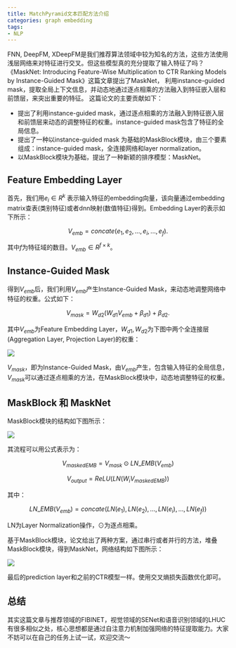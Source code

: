 ```yaml
---
title: MatchPyramid文本匹配方法介绍
categories: graph embedding
tags:
- NLP
---
```


FNN, DeepFM, XDeepFM是我们推荐算法领域中较为知名的方法，这些方法使用浅层网络来对特征进行交叉。但这些模型真的充分提取了输入特征了吗？《MaskNet: Introducing Feature-Wise Multiplication to CTR Ranking Models by Instance-Guided Mask》这篇文章提出了MaskNet， 利用instance-guided mask，提取全局上下文信息，并动态地通过逐点相乘的方法融入到特征嵌入层和前馈层，来突出重要的特征。 这篇论文的主要贡献如下：

- 提出了利用instance-guided mask，通过逐点相乘的方法融入到特征嵌入层和前馈层来动态的调整特征的权重。instance-guided mask包含了特征的全局信息。
- 提出了一种以instance-guided mask 为基础的MaskBlock模块，由三个要素组成：instance-guided mask，全连接网络和layer normalization。
- 以MaskBlock模块为基础，提出了一种新颖的排序模型：MaskNet。


## Feature Embedding Layer
首先，我们用$e_i \in R^k$ 表示输入特征的embedding向量，该向量通过embedding matrix查表(类别特征)或者dnn映射(数值特征)得到。Embedding Layer的表示如下所示：


$$
V_{emb} = concate(e_1, e_2, ..., e_i, ..., e_f).
$$


其中$f$为特征域的数目。$V_{emb} \in R^{f\times k}$。

## Instance-Guided Mask

得到$V_{emb}$后，我们利用$V_{emb}$产生Instance-Guided Mask，来动态地调整网络中特征的权重。公式如下：


$$
V_{mask} = W_{d2}(W_{d1}V_{emb} + \beta_{d1}) + \beta_{d2}.
$$


其中$V_{emb}$为Feature Embedding Layer，$W_{d1}, W_{d2}$为下图中两个全连接层(Aggregation Layer, Projection Layer)的权重：

![](https://files.mdnice.com/user/5787/21804985-f60e-443d-aa32-0ba6e5c2038a.png)

$V_{mask}$，即为Instance-Guided Mask，由$V_{emb}$产生，包含输入特征的全局信息，$V_{mask}$可以通过逐点相乘的方法，在MaskBlock模块中，动态地调整特征的权重。

## MaskBlock 和 MaskNet
MaskBlock模块的结构如下图所示：


![](https://files.mdnice.com/user/5787/a258c61c-9c19-4009-b374-e815555cf496.png)

其流程可以用公式表示为：


$$
V_{maskedEMB} = V_{mask} \odot LN\_EMB(V_{emb}) 
$$



$$
V_{output} = ReLU(LN(W_i V_{maskedEMB}))
$$



其中：


$$
LN\_EMB(V_{emb})= concate(LN(e_1), LN(e_2), ..., LN(e_i), ..., LN(e_f))
$$


LN为Layer Normalization操作，$\odot$为逐点相乘。

基于MaskBlock模块，论文给出了两种方案，通过串行或者并行的方法，堆叠MaskBlock模块，得到MaskNet，网络结构如下图所示：


![](https://files.mdnice.com/user/5787/1f039d51-4f0c-4d18-a8f4-e7baff475da1.png)

最后的prediction layer和之前的CTR模型一样。使用交叉熵损失函数优化即可。

## 总结
其实这篇文章与推荐领域的FIBINET，视觉领域的SENet和语音识别领域的LHUC有很多相似之处，核心思想都是通过自注意力机制加强网络的特征提取能力。大家不妨可以在自己的任务上试一试，欢迎交流～